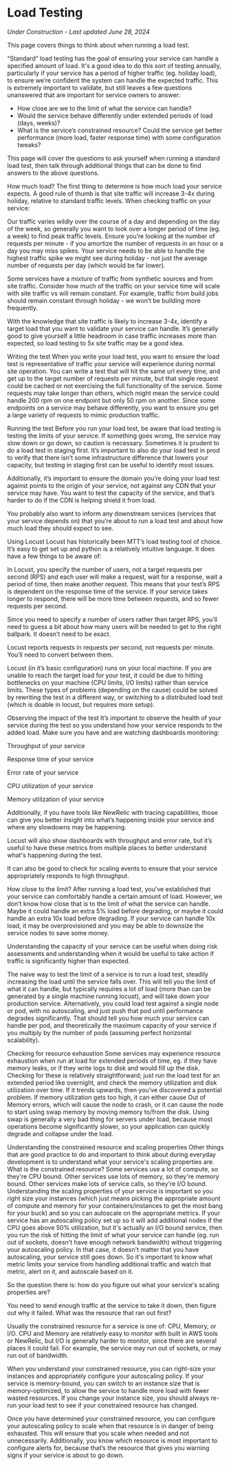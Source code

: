# Load Testing
_Under Construction - Last updated June 28, 2024_

This page covers things to think about when running a load test.

“Standard” load testing has the goal of ensuring your service can handle a specified amount of load. It's a good idea to do this sort of testing annually, particularly if your service has a period of higher traffic (eg. holiday load), to ensure we’re confident the system can handle the expected traffic. This is extremely important to validate, but still leaves a few questions unanswered that are important for service owners to answer:
* How close are we to the limit of what the service can handle?
* Would the service behave differently under extended periods of load (days, weeks)?
* What is the service’s constrained resource? Could the service get better performance (more load, faster response time) with some configuration tweaks?

This page will cover the questions to ask yourself when running a standard load test, then talk through additional things that can be done to find answers to the above questions.

How much load?
The first thing to determine is how much load your service expects. A good rule of thumb is that site traffic will increase 3-4x during holiday, relative to standard traffic levels. When checking traffic on your service:

Our traffic varies wildly over the course of a day and depending on the day of the week, so generally you want to look over a longer period of time (eg. a week) to find peak traffic levels. Ensure you’re looking at the number of requests per minute - if you amortize the number of requests in an hour or a day you may miss spikes. Your service needs to be able to handle the highest traffic spike we might see during holiday - not just the average number of requests per day (which would be far lower).

Some services have a mixture of traffic from synthetic sources and from site traffic. Consider how much of the traffic on your service time will scale with site traffic vs will remain constant. For example, traffic from build jobs should remain constant through holiday - we won’t be building more frequently.

With the knowledge that site traffic is likely to increase 3-4x, identify a target load that you want to validate your service can handle. It’s generally good to give yourself a little headroom in case traffic increases more than expected, so load testing to 5x site traffic may be a good idea.

Writing the test
When you write your load test, you want to ensure the load test is representative of traffic your service will experience during normal site operation. You can write a test that will hit the same url every time, and get up to the target number of requests per minute, but that single request could be cached or not exercising the full functionality of the service. Some requests may take longer than others, which might mean the service could handle 200 rpm on one endpoint but only 50 rpm on another. Since some endpoints on a service may behave differently, you want to ensure you get a large variety of requests to mimic production traffic.

Running the test
Before you run your load test, be aware that load testing is testing the limits of your service. If something goes wrong, the service may slow down or go down, so caution is necessary. Sometimes it is prudent to do a load test in staging first. It’s important to also do your load test in prod to verify that there isn’t some infrastructure difference that lowers your capacity, but testing in staging first can be useful to identify most issues.

Additionally, it’s important to ensure the domain you’re doing your load test against points to the origin of your service, not against any CDN that your service may have. You want to test the capacity of the service, and that’s harder to do if the CDN is helping shield it from load.

You probably also want to inform any downstream services (services that your service depends on) that you’re about to run a load test and about how much load they should expect to see.

Using Locust
Locust has historically been MTT’s load testing tool of choice. It’s easy to get set up and python is a relatively intuitive language. It does have a few things to be aware of:

In Locust, you specify the number of users, not a target requests per second (RPS) and each user will make a request, wait for a response, wait a period of time, then make another request. This means that your test’s RPS is dependent on the response time of the service. If your service takes longer to respond, there will be more time between requests, and so fewer requests per second.

Since you need to specify a number of users rather than target RPS, you’ll need to guess a bit about how many users will be needed to get to the right ballpark. It doesn’t need to be exact.

Locust reports requests in requests per second, not requests per minute. You’ll need to convert between them.

Locust (in it’s basic configuration) runs on your local machine. If you are unable to reach the target load for your test, it could be due to hitting bottlenecks on your machine (CPU limits, I/O limits) rather than service limits. These types of problems (depending on the cause) could be solved by rewriting the test in a different way, or switching to a distributed load test (which is doable in locust, but requires more setup).

Observing the impact of the test
It’s important to observe the health of your service during the test so you understand how your service responds to the added load. Make sure you have and are watching dashboards monitoring:

Throughput of your service

Response time of your service

Error rate of your service

CPU utilization of your service

Memory utilization of your service

Additionally, if you have tools like NewRelic with tracing capabilities, those can give you better insight into what’s happening inside your service and where any slowdowns may be happening.

Locust will also show dashboards with throughput and error rate, but it’s useful to have these metrics from multiple places to better understand what's happening during the test.

It can also be good to check for scaling events to ensure that your service appropriately responds to high throughput.

How close to the limit?
After running a load test, you’ve established that your service can comfortably handle a certain amount of load. However, we don’t know how close that is to the limit of what the service can handle. Maybe it could handle an extra 5% load before degrading, or maybe it could handle an extra 10x load before degrading. If your service can handle 10x load, it may be overprovisioned and you may be able to downsize the service nodes to save some money.

Understanding the capacity of your service can be useful when doing risk assessments and understanding when it would be useful to take action if traffic is significantly higher than expected.

The naive way to test the limit of a service is to run a load test, steadily increasing the load until the service falls over. This will tell you the limit of what it can handle, but typically requires a lot of load (more than can be generated by a single machine running locust), and will take down your production service. Alternatively, you could load test against a single node or pod, with no autoscaling, and just push that pod until performance degrades significantly. That should tell you how much your service can handle per pod, and theoretically the maximum capacity of your service if you multiply by the number of pods (assuming perfect horizontal scalability).

Checking for resource exhaustion
Some services may experience resource exhaustion when run at load for extended periods of time, eg. if they have memory leaks, or if they write logs to disk and would fill up the disk. Checking for these is relatively straightforward; just run the load test for an extended period like overnight, and check the memory utilization and disk utilization over time. If it trends upwards, then you’ve discovered a potential problem. If memory utilization gets too high, it can either cause Out of Memory errors, which will cause the node to crash, or it can cause the node to start using swap memory by moving memory to/from the disk. Using swap is generally a very bad thing for servers under load, because most operations become significantly slower, so your application can quickly degrade and collapse under the load.

Understanding the constrained resource and scaling properties
Other things that are good practice to do and important to think about during everyday development is to understand what your service's scaling properties are. What is the constrained resource? Some services use a lot of compute, so they're CPU bound. Other services use lots of memory, so they're memory bound. Other services make lots of service calls, so they're I/O bound. Understanding the scaling properties of your service is important so you right size your instances (which just means picking the appropriate amount of compute and memory for your containers/instances to get the most bang for your buck) and so you can autoscale on the appropriate metrics. If your service has an autoscaling policy set up so it will add additional nodes if the CPU goes above 50% utilization, but it's actually an I/O bound service, then you run the risk of hitting the limit of what your service can handle (eg. run out of sockets, doesn't have enough network bandwidth) without triggering your autoscaling policy. In that case, it doesn't matter that you have autoscaling, your service still goes down. So it's important to know what metric limits your service from handling additional traffic and watch that metric, alert on it, and autoscale based on it.

So the question there is: how do you figure out what your service's scaling properties are?

You need to send enough traffic at the service to take it down, then figure out why it failed. What was the resource that ran out first?

Usually the constrained resource for a service is one of: CPU, Memory, or I/O. CPU and Memory are relatively easy to monitor with built in AWS tools or NewRelic, but I/O is generally harder to monitor, since there are several places it could fail. For example, the service may run out of sockets, or may run out of bandwidth.

When you understand your constrained resource, you can right-size your instances and appropriately configure your autoscaling policy. If your service is memory-bound, you can switch to an instance size that is memory-optimized, to allow the service to handle more load with fewer wasted resources. If you change your instance size, you should always re-run your load test to see if your constrained resource has changed.

Once you have determined your constrained resource, you can configure your autoscaling policy to scale when that resource is in danger of being exhausted. This will ensure that you scale when needed and not unnecessarily. Additionally, you know which resource is most important to configure alerts for, because that’s the resource that gives you warning signs if your service is about to go down.